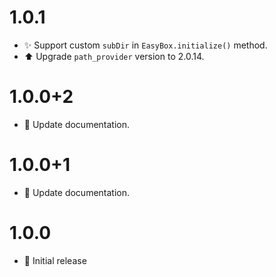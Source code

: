 # 1.0.1

- ✨ Support custom `subDir` in `EasyBox.initialize()` method.
- ⬆️ Upgrade `path_provider` version to 2.0.14.

# 1.0.0+2

- 📝 Update documentation.

# 1.0.0+1

- 📝 Update documentation.

# 1.0.0

- 🎉 Initial release 
